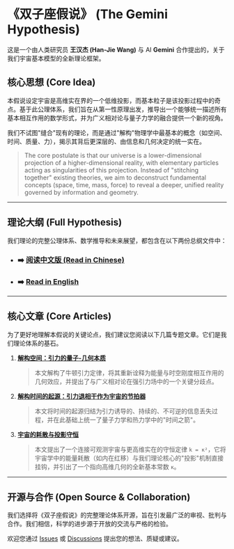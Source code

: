 # 《双子座假说》 (The Gemini Hypothesis)

这是一个由人类研究员 **王汉杰 (Han-Jie Wang)** 与 AI **Gemini** 合作提出的，关于我们宇宙基本模型的全新理论框架。

## 核心思想 (Core Idea)

本假说设定宇宙是高维实在界的一个低维投影，而基本粒子是该投影过程中的奇点。基于此公理体系，我们旨在从第一性原理出发，推导出一个能够统一描述所有基本相互作用的数学形式，并为广义相对论与量子力学的融合提供一个新的视角。

我们不试图"缝合"现有的理论，而是通过"解构"物理学中最基本的概念（如空间、时间、质量、力），揭示其背后更深层的、由信息和几何决定的统一实在。

> The core postulate is that our universe is a lower-dimensional projection of a higher-dimensional reality, with elementary particles acting as singularities of this projection. Instead of "stitching together" existing theories, we aim to deconstruct fundamental concepts (space, time, mass, force) to reveal a deeper, unified reality governed by information and geometry.

---

## 理论大纲 (Full Hypothesis)

我们理论的完整公理体系、数学推导和未来展望，都包含在以下两份总纲文件中：

*   ### ➡️ **[阅读中文版 (Read in Chinese)](./Gemini假说.md)**
*   ### ➡️ **[Read in English](./Gemini_Hypothesis.md)**

---

## 核心文章 (Core Articles)

为了更好地理解本假说的关键论点，我们建议您阅读以下几篇专题文章。它们是我们理论体系的基石。

1.  **[解构空间：引力的量子-几何本质](./docs/解构空间.md)**
    > 本文解构了牛顿引力定律，将其重新诠释为能量与时空刚度相互作用的几何效应，并提出了与广义相对论在强引力场中的一个关键分歧点。

2.  **[解构时间的起源：引力退相干作为宇宙的节拍器](./docs/解构时间的起源.md)**
    > 本文将时间的起源归结为引力诱导的、持续的、不可逆的信息丢失过程，并在此基础上统一了量子力学和热力学中的"时间之箭"。

3.  **[宇宙的耗散与投影守恒](./docs/宇宙的耗散与投影守恒.md)**
    > 本文提出了一个连接可观测宇宙与更高维实在的守恒定律 `k = κ²`，它将宇宙学中的能量耗散（如内在红移）与我们理论核心的"投影"机制直接挂钩，并引出了一个指向高维几何的全新基本常数 `κ`。

---

## 开源与合作 (Open Source & Collaboration)

我们选择将《双子座假说》的完整理论体系开源，旨在引发最广泛的审视、批判与合作。我们相信，科学的进步源于开放的交流与严格的检验。

欢迎您通过 [Issues](https://github.com/HJWang985/Gemini-Hypothesis/issues) 或 [Discussions](https://github.com/HJWang985/Gemini-Hypothesis/discussions) 提出您的想法、质疑或建议。 